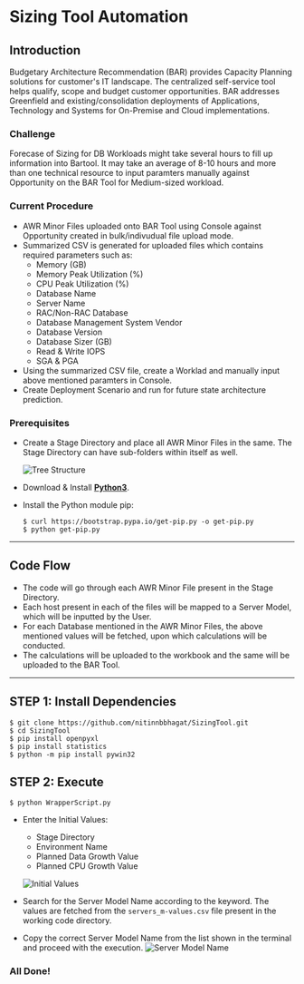 # Sizing Tool Automation

## Introduction
Budgetary Architecture Recommendation (BAR) provides Capacity Planning solutions for customer's IT landscape. The centralized self-service tool helps qualify, scope and budget customer opportunities. BAR addresses Greenfield and existing/consolidation deployments of Applications, Technology and Systems for On-Premise and Cloud implementations.

### Challenge
Forecase of Sizing for DB Workloads might take several hours to fill up information into Bartool. It may take an average of 8-10 hours and more than one technical resource to input paramters manually against Opportunity on the BAR Tool for Medium-sized workload.

### Current Procedure
- AWR Minor Files uploaded onto BAR Tool using Console against Opportunity created in bulk/indivudual file upload mode.
- Summarized CSV is generated for uploaded files which contains required parameters such as:
   - Memory (GB)
   - Memory Peak Utilization (%)
   - CPU Peak Utilization (%)
   - Database Name
   - Server Name
   - RAC/Non-RAC Database
   - Database Management System Vendor
   - Database Version
   - Database Sizer (GB)
   - Read & Write IOPS
   - SGA & PGA
- Using the summarized CSV file, create a Worklad and manually input above mentioned paramters in Console.
- Create Deployment Scenario and run for future state architecture prediction.

### Prerequisites
- Create a Stage Directory and place all AWR Minor Files in the same. The Stage Directory can have sub-folders within itself as well.
  
   ![Tree Structure](https://github.com/nitinnbbhagat/SizingTool/blob/nitin/Images/Tree.PNG)
- Download & Install **[Python3](https://www.python.org/downloads/)**.
- Install the Python module pip:
   ```
   $ curl https://bootstrap.pypa.io/get-pip.py -o get-pip.py
   $ python get-pip.py
   ```

---

## Code Flow
- The code will go through each AWR Minor File present in the Stage Directory.
- Each host present in each of the files will be mapped to a Server Model, which will be inputted by the User.
- For each Database mentioned in the AWR Minor Files, the above mentioned values will be fetched, upon which calculations will be conducted.
- The calculations will be uploaded to the workbook and the same will be uploaded to the BAR Tool.

---


## STEP 1: Install Dependencies
```
$ git clone https://github.com/nitinnbbhagat/SizingTool.git
$ cd SizingTool
$ pip install openpyxl
$ pip install statistics
$ python -m pip install pywin32
```

## STEP 2: Execute
```
$ python WrapperScript.py
```

- Enter the Initial Values:
   - Stage Directory
   - Environment Name
   - Planned Data Growth Value
   - Planned CPU Growth Value

   ![Initial Values](https://github.com/nitinnbbhagat/SizingTool/blob/nitin/Images/InitialValues.PNG)
- Search for the Server Model Name according to the keyword. The values are fetched from the ```servers_m-values.csv``` file present in the working code directory.
- Copy the correct Server Model Name from the list shown in the terminal and proceed with the execution.
   ![Server Model Name](https://github.com/nitinnbbhagat/SizingTool/blob/nitin/Images/ServerModelName.png)

### All Done!
